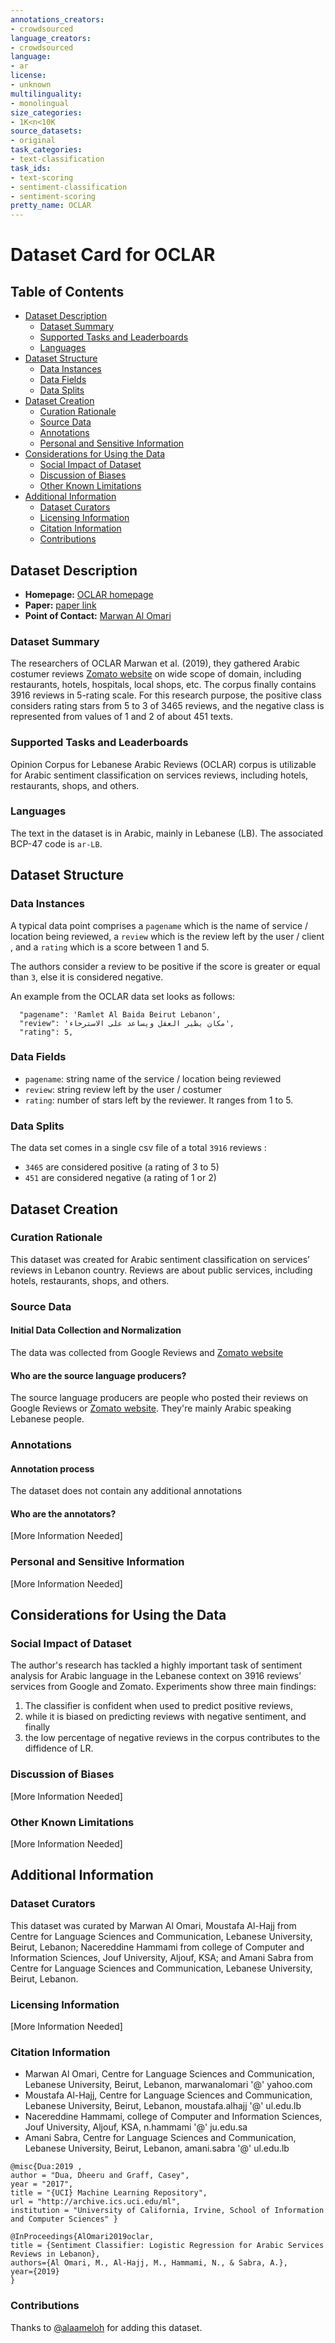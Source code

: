 ```yaml
---
annotations_creators:
- crowdsourced
language_creators:
- crowdsourced
language:
- ar
license:
- unknown
multilinguality:
- monolingual
size_categories:
- 1K<n<10K
source_datasets:
- original
task_categories:
- text-classification
task_ids:
- text-scoring
- sentiment-classification
- sentiment-scoring
pretty_name: OCLAR
---
```


# Dataset Card for OCLAR

## Table of Contents
- [Dataset Description](#dataset-description)
  - [Dataset Summary](#dataset-summary)
  - [Supported Tasks and Leaderboards](#supported-tasks-and-leaderboards)
  - [Languages](#languages)
- [Dataset Structure](#dataset-structure)
  - [Data Instances](#data-instances)
  - [Data Fields](#data-fields)
  - [Data Splits](#data-splits)
- [Dataset Creation](#dataset-creation)
  - [Curation Rationale](#curation-rationale)
  - [Source Data](#source-data)
  - [Annotations](#annotations)
  - [Personal and Sensitive Information](#personal-and-sensitive-information)
- [Considerations for Using the Data](#considerations-for-using-the-data)
  - [Social Impact of Dataset](#social-impact-of-dataset)
  - [Discussion of Biases](#discussion-of-biases)
  - [Other Known Limitations](#other-known-limitations)
- [Additional Information](#additional-information)
  - [Dataset Curators](#dataset-curators)
  - [Licensing Information](#licensing-information)
  - [Citation Information](#citation-information)
  - [Contributions](#contributions)

## Dataset Description

- **Homepage:** [OCLAR homepage](http://archive.ics.uci.edu/ml/datasets/Opinion+Corpus+for+Lebanese+Arabic+Reviews+%28OCLAR%29#)
- **Paper:** [paper link](https://www.semanticscholar.org/paper/Sentiment-Classifier%3A-Logistic-Regression-for-in-Omari-Al-Hajj/9319f4d9e8b3b7bfd0d214314911c071ba7ce1a0)
- **Point of Contact:** [Marwan Al Omari](marwanalomari@yahoo.com)

### Dataset Summary

The researchers of OCLAR Marwan et al. (2019), they gathered Arabic costumer reviews [Zomato website](https://www.zomato.com/lebanon)
on wide scope of domain, including restaurants, hotels, hospitals, local shops, etc.
The corpus finally contains 3916 reviews in 5-rating scale. For this research purpose, the positive class considers
rating stars from 5 to 3 of 3465 reviews, and the negative class is represented from values of 1 and 2 of about 451
texts.

### Supported Tasks and Leaderboards

Opinion Corpus for Lebanese Arabic Reviews (OCLAR) corpus is utilizable for Arabic sentiment classification on services
reviews, including hotels, restaurants, shops, and others.

### Languages

The text in the dataset is in Arabic, mainly in Lebanese (LB). The associated BCP-47 code is `ar-LB`.

## Dataset Structure

### Data Instances

A typical data point comprises a `pagename` which is the name of service / location being reviewed, a `review` which is
the review left by the user / client , and a `rating` which is a score between 1 and 5.

The authors consider a review to be positive if the score is greater or equal than `3`, else it is considered negative.

An example from the OCLAR data set looks as follows:

```
  "pagename": 'Ramlet Al Baida Beirut Lebanon',
  "review": 'مكان يطير العقل ويساعد على الاسترخاء',
  "rating": 5,
```

### Data Fields

- `pagename`: string name of the service / location being reviewed
- `review`: string review left by the user / costumer
- `rating`: number of stars left by the reviewer. It ranges from 1 to 5.

### Data Splits

The data set comes in a single csv file of a total `3916` reviews :
- `3465` are considered positive (a rating of 3 to 5)
- `451` are considered negative (a rating of 1 or 2)

## Dataset Creation

### Curation Rationale

This dataset was created for Arabic sentiment classification on services’ reviews in Lebanon country. 
Reviews are about public services, including hotels, restaurants, shops, and others.

### Source Data

#### Initial Data Collection and Normalization

The data was collected from Google Reviews and [Zomato website](https://www.zomato.com/lebanon)

#### Who are the source language producers?

The source language producers are people who posted their reviews on Google Reviews or [Zomato website](https://www.zomato.com/lebanon).
They're mainly Arabic speaking Lebanese people.

### Annotations

#### Annotation process

The dataset does not contain any additional annotations

#### Who are the annotators?

[More Information Needed]

### Personal and Sensitive Information

[More Information Needed]

## Considerations for Using the Data

### Social Impact of Dataset

The author's research has tackled a highly important task of sentiment analysis for Arabic language in the Lebanese
context on 3916 reviews’ services from Google and Zomato. Experiments show three main findings: 
1) The classifier is confident when used to predict positive reviews,
2) while it is biased on predicting reviews with negative sentiment, and finally 
3) the low percentage of negative reviews in the corpus contributes to the diffidence of LR.

### Discussion of Biases

[More Information Needed]

### Other Known Limitations

[More Information Needed]

## Additional Information

### Dataset Curators

This dataset was curated by Marwan Al Omari, Moustafa Al-Hajj from Centre for Language Sciences and Communication,
Lebanese University, Beirut, Lebanon;  Nacereddine Hammami from college of Computer and Information Sciences, 
Jouf University, Aljouf, KSA; and Amani Sabra from Centre for Language Sciences and Communication, Lebanese University,
Beirut, Lebanon.

### Licensing Information

[More Information Needed]

### Citation Information
- Marwan Al Omari, Centre for Language Sciences and Communication, Lebanese University, Beirut, Lebanon, marwanalomari '@' yahoo.com
- Moustafa Al-Hajj, Centre for Language Sciences and Communication, Lebanese University, Beirut, Lebanon, moustafa.alhajj '@' ul.edu.lb
- Nacereddine Hammami, college of Computer and Information Sciences, Jouf University, Aljouf, KSA, n.hammami '@' ju.edu.sa
- Amani Sabra, Centre for Language Sciences and Communication, Lebanese University, Beirut, Lebanon, amani.sabra '@' ul.edu.lb
```
@misc{Dua:2019 ,
author = "Dua, Dheeru and Graff, Casey",
year = "2017",
title = "{UCI} Machine Learning Repository",
url = "http://archive.ics.uci.edu/ml",
institution = "University of California, Irvine, School of Information and Computer Sciences" }

@InProceedings{AlOmari2019oclar,
title = {Sentiment Classifier: Logistic Regression for Arabic Services Reviews in Lebanon},
authors={Al Omari, M., Al-Hajj, M., Hammami, N., & Sabra, A.},
year={2019}
}
```

### Contributions

Thanks to [@alaameloh](https://github.com/alaameloh) for adding this dataset.